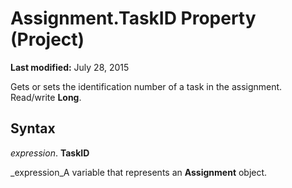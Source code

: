 
# Assignment.TaskID Property (Project)

 **Last modified:** July 28, 2015

Gets or sets the identification number of a task in the assignment. Read/write  **Long**.

## Syntax

 _expression_. **TaskID**

 _expression_A variable that represents an  **Assignment** object.

